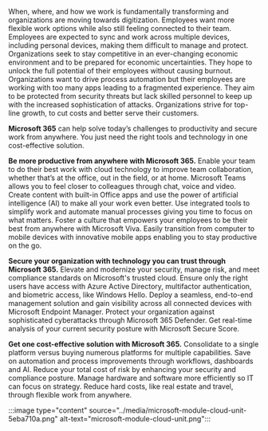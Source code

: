 When, where, and how we work is fundamentally transforming and organizations are moving towards digitization. Employees want more flexible work options while also still feeling connected to their team. Employees are expected to sync and work across multiple devices, including personal devices, making them difficult to manage and protect. Organizations seek to stay competitive in an ever-changing economic environment and to be prepared for economic uncertainties. They hope to unlock the full potential of their employees without causing burnout. Organizations want to drive process automation but their employees are working with too many apps leading to a fragmented experience. They aim to be protected from security threats but lack skilled personnel to keep up with the increased sophistication of attacks. Organizations strive for top-line growth, to cut costs and better serve their customers.

**Microsoft 365** can help solve today’s challenges to productivity and secure work from anywhere. You just need the right tools and technology in one cost-effective solution.

**Be more productive from anywhere with Microsoft 365.** Enable your team to do their best work with cloud technology to improve team collaboration, whether that’s at the office, out in the field, or at home. Microsoft Teams allows you to feel closer to colleagues through chat, voice and video. Create content with built-in Office apps and use the power of artificial intelligence (AI) to make all your work even better. Use integrated tools to simplify work and automate manual processes giving you time to focus on what matters. Foster a culture that empowers your employees to be their best from anywhere with Microsoft Viva. Easily transition from computer to mobile devices with innovative mobile apps enabling you to stay productive on the go.

**Secure your organization with technology you can trust through Microsoft 365.** Elevate and modernize your security, manage risk, and meet compliance standards on Microsoft's trusted cloud. Ensure only the right users have access with Azure Active Directory, multifactor authentication, and biometric access, like Windows Hello. Deploy a seamless, end-to-end management solution and gain visibility across all connected devices with Microsoft Endpoint Manager. Protect your organization against sophisticated cyberattacks through Microsoft 365 Defender. Get real-time analysis of your current security posture with Microsoft Secure Score.

**Get one cost-effective solution with Microsoft 365.** Consolidate to a single platform versus buying numerous platforms for multiple capabilities. Save on automation and process improvements through workflows, dashboards and AI. Reduce your total cost of risk by enhancing your security and compliance posture. Manage hardware and software more efficiently so IT can focus on strategy. Reduce hard costs, like real estate and travel, through flexible work from anywhere.

:::image type="content" source="../media/microsoft-module-cloud-unit-5eba710a.png" alt-text="microsoft-module-cloud-unit.png":::
